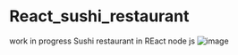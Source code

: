 # React_sushi_restaurant

work in progress Sushi restaurant in REact node js
![image](https://user-images.githubusercontent.com/79009772/236275028-85722834-396b-4cf8-b9f4-318315c2868a.png)
